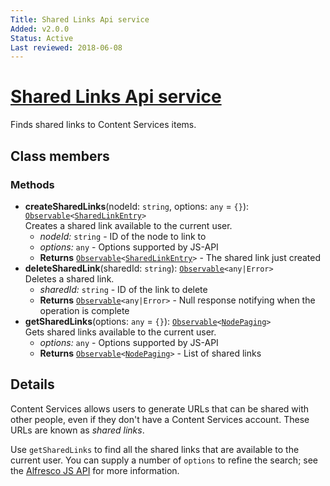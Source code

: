 ```yaml
---
Title: Shared Links Api service
Added: v2.0.0
Status: Active
Last reviewed: 2018-06-08
---
```


# [Shared Links Api service](../../../lib/core/services/shared-links-api.service.ts "Defined in shared-links-api.service.ts")

Finds shared links to Content Services items.

## Class members

### Methods

*   **createSharedLinks**(nodeId: `string`, options: `any` = `{}`): [`Observable`](http://reactivex.io/documentation/observable.html)`<`[`SharedLinkEntry`](https://github.com/Alfresco/alfresco-js-api/blob/develop/src/api/content-rest-api/docs/SharedLinkEntry.md)`>`<br/>
    Creates a shared link available to the current user.
    *   *nodeId:* `string`  - ID of the node to link to
    *   *options:* `any`  - Options supported by JS-API
    *   **Returns** [`Observable`](http://reactivex.io/documentation/observable.html)`<`[`SharedLinkEntry`](https://github.com/Alfresco/alfresco-js-api/blob/develop/src/api/content-rest-api/docs/SharedLinkEntry.md)`>` - The shared link just created
*   **deleteSharedLink**(sharedId: `string`): [`Observable`](http://reactivex.io/documentation/observable.html)`<any|Error>`<br/>
    Deletes a shared link.
    *   *sharedId:* `string`  - ID of the link to delete
    *   **Returns** [`Observable`](http://reactivex.io/documentation/observable.html)`<any|Error>` - Null response notifying when the operation is complete
*   **getSharedLinks**(options: `any` = `{}`): [`Observable`](http://reactivex.io/documentation/observable.html)`<`[`NodePaging`](https://github.com/Alfresco/alfresco-js-api/blob/develop/src/api/content-rest-api/docs/NodePaging.md)`>`<br/>
    Gets shared links available to the current user.
    *   *options:* `any`  - Options supported by JS-API
    *   **Returns** [`Observable`](http://reactivex.io/documentation/observable.html)`<`[`NodePaging`](https://github.com/Alfresco/alfresco-js-api/blob/develop/src/api/content-rest-api/docs/NodePaging.md)`>` - List of shared links

## Details

Content Services allows users to generate URLs that can be shared with
other people, even if they don't have a Content Services account. These
URLs are known as *shared links*.

Use `getSharedLinks` to find all the shared links that are available to
the current user. You can supply a number of `options` to refine the
search; see the
[Alfresco JS API](https://github.com/Alfresco/alfresco-js-api/blob/master/src/alfresco-core-rest-api/docs/SharedlinksApi.md#findsharedlinks)
for more information.
